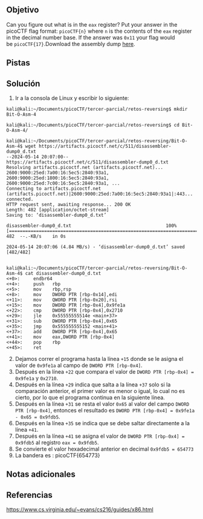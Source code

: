 ## Objetivo
Can you figure out what is in the `eax` register? Put your answer in the picoCTF flag format: `picoCTF{n}` where `n` is the contents of the `eax` register in the decimal number base. If the answer was `0x11` your flag would be `picoCTF{17}`.Download the assembly dump [here](https://artifacts.picoctf.net/c/511/disassembler-dump0_d.txt).
## Pistas
## Solución
1. Ir a la consola de Linux y escribir lo siguiente:
```
kali@kali:~/Documents/picoCTF/tercer-parcial/retos-reversing$ mkdir Bit-O-Asm-4

kali@kali:~/Documents/picoCTF/tercer-parcial/retos-reversing$ cd Bit-O-Asm-4/

kali@kali:~/Documents/picoCTF/tercer-parcial/retos-reversing/Bit-O-Asm-4$ wget https://artifacts.picoctf.net/c/511/disassembler-dump0_d.txt
--2024-05-14 20:07:00--  https://artifacts.picoctf.net/c/511/disassembler-dump0_d.txt
Resolving artifacts.picoctf.net (artifacts.picoctf.net)... 2600:9000:25ed:7a00:16:5ec5:2840:93a1, 2600:9000:25ed:1800:16:5ec5:2840:93a1, 2600:9000:25ed:7c00:16:5ec5:2840:93a1, ...
Connecting to artifacts.picoctf.net (artifacts.picoctf.net)|2600:9000:25ed:7a00:16:5ec5:2840:93a1|:443... connected.
HTTP request sent, awaiting response... 200 OK
Length: 482 [application/octet-stream]
Saving to: ‘disassembler-dump0_d.txt’

disassembler-dump0_d.txt                                   100%[=======================================================================================================================================>]     482  --.-KB/s    in 0s      

2024-05-14 20:07:06 (4.84 MB/s) - ‘disassembler-dump0_d.txt’ saved [482/482]


kali@kali:~/Documents/picoCTF/tercer-parcial/retos-reversing/Bit-O-Asm-4$ cat disassembler-dump0_d.txt
<+0>:     endbr64 
<+4>:     push   rbp
<+5>:     mov    rbp,rsp
<+8>:     mov    DWORD PTR [rbp-0x14],edi
<+11>:    mov    QWORD PTR [rbp-0x20],rsi
<+15>:    mov    DWORD PTR [rbp-0x4],0x9fe1a
<+22>:    cmp    DWORD PTR [rbp-0x4],0x2710
<+29>:    jle    0x55555555514e <main+37>
<+31>:    sub    DWORD PTR [rbp-0x4],0x65
<+35>:    jmp    0x555555555152 <main+41>
<+37>:    add    DWORD PTR [rbp-0x4],0x65
<+41>:    mov    eax,DWORD PTR [rbp-0x4]
<+44>:    pop    rbp
<+45>:    ret

```
2. Dejamos correr el programa hasta la línea `+15` donde se le asigna el valor de `0x9fe1a` al campo de `DWORD PTR [rbp-0x4]`.
3. Después en la línea `+22` que compara el valor de `DWORD PTR [rbp-0x4] = 0x9fe1a` y `0x2710`.
4. Después en la línea `+29` indica que salta a la línea `+37` solo si la comparación anterior, el primer valor es menor o igual, lo cual no es cierto, por lo que el programa continua en la siguiente línea. 
5. Después en la línea `+31` se resta el valor `0x65` al valor del campo `DWORD PTR [rbp-0x4]`, entonces el resultado es `DWORD PTR [rbp-0x4] = 0x9fe1a - 0x65 = 0x9fdb5`.
6. Después en la línea `+35` se indica que se debe saltar directamente a la línea `+41`.
7. Después en la línea `+41` se asigna el valor de `DWORD PTR [rbp-0x4] = 0x9fdb5` al registro `eax = 0x9fdb5`.
8. Se convierte el valor hexadecimal anterior en decimal `0x9fdb5 = 654773`
9. La bandera es :
picoCTF{654773}
## Notas adicionales
## Referencias
https://www.cs.virginia.edu/~evans/cs216/guides/x86.html